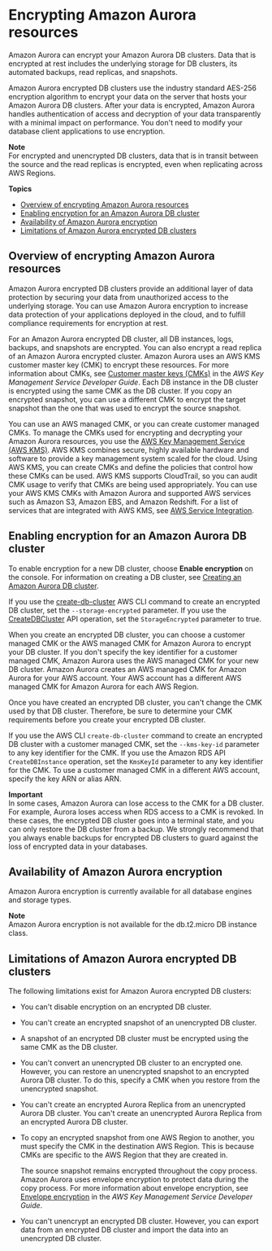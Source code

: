 # Encrypting Amazon Aurora resources<a name="Overview.Encryption"></a>

Amazon Aurora can encrypt your Amazon Aurora DB clusters\. Data that is encrypted at rest includes the underlying storage for DB clusters, its automated backups, read replicas, and snapshots\.

Amazon Aurora encrypted DB clusters use the industry standard AES\-256 encryption algorithm to encrypt your data on the server that hosts your Amazon Aurora DB clusters\. After your data is encrypted, Amazon Aurora handles authentication of access and decryption of your data transparently with a minimal impact on performance\. You don't need to modify your database client applications to use encryption\.

**Note**  
For encrypted and unencrypted DB clusters, data that is in transit between the source and the read replicas is encrypted, even when replicating across AWS Regions\.

**Topics**
+ [Overview of encrypting Amazon Aurora resources](#Overview.Encryption.Overview)
+ [Enabling encryption for an Amazon Aurora DB cluster](#Overview.Encryption.Enabling)
+ [Availability of Amazon Aurora encryption](#Overview.Encryption.Availability)
+ [Limitations of Amazon Aurora encrypted DB clusters](#Overview.Encryption.Limitations)

## Overview of encrypting Amazon Aurora resources<a name="Overview.Encryption.Overview"></a>

Amazon Aurora encrypted DB clusters provide an additional layer of data protection by securing your data from unauthorized access to the underlying storage\. You can use Amazon Aurora encryption to increase data protection of your applications deployed in the cloud, and to fulfill compliance requirements for encryption at rest\.

For an Amazon Aurora encrypted DB cluster, all DB instances, logs, backups, and snapshots are encrypted\. You can also encrypt a read replica of an Amazon Aurora encrypted cluster\. Amazon Aurora uses an AWS KMS customer master key \(CMK\) to encrypt these resources\. For more information about CMKs, see [Customer master keys \(CMKs\)](https://docs.aws.amazon.com/kms/latest/developerguide/concepts.html#master_keys) in the *AWS Key Management Service Developer Guide*\. Each DB instance in the DB cluster is encrypted using the same CMK as the DB cluster\. If you copy an encrypted snapshot, you can use a different CMK to encrypt the target snapshot than the one that was used to encrypt the source snapshot\.

You can use an AWS managed CMK, or you can create customer managed CMKs\. To manage the CMKs used for encrypting and decrypting your Amazon Aurora resources, you use the [AWS Key Management Service \(AWS KMS\)](https://docs.aws.amazon.com/kms/latest/developerguide/)\. AWS KMS combines secure, highly available hardware and software to provide a key management system scaled for the cloud\. Using AWS KMS, you can create CMKs and define the policies that control how these CMKs can be used\. AWS KMS supports CloudTrail, so you can audit CMK usage to verify that CMKs are being used appropriately\. You can use your AWS KMS CMKs with Amazon Aurora and supported AWS services such as Amazon S3, Amazon EBS, and Amazon Redshift\. For a list of services that are integrated with AWS KMS, see [AWS Service Integration](http://aws.amazon.com/kms/features/#AWS_Service_Integration)\.

## Enabling encryption for an Amazon Aurora DB cluster<a name="Overview.Encryption.Enabling"></a>

To enable encryption for a new DB cluster, choose **Enable encryption** on the console\. For information on creating a DB cluster, see [Creating an Amazon Aurora DB cluster](Aurora.CreateInstance.md)\.

If you use the [create\-db\-cluster](https://docs.aws.amazon.com/cli/latest/reference/rds/create-db-cluster.html) AWS CLI command to create an encrypted DB cluster, set the `--storage-encrypted` parameter\. If you use the [CreateDBCluster](https://docs.aws.amazon.com/AmazonRDS/latest/APIReference/API_CreateDBCluster.html) API operation, set the `StorageEncrypted` parameter to true\.

When you create an encrypted DB cluster, you can choose a customer managed CMK or the AWS managed CMK for Amazon Aurora to encrypt your DB cluster\. If you don't specify the key identifier for a customer managed CMK, Amazon Aurora uses the AWS managed CMK for your new DB cluster\. Amazon Aurora creates an AWS managed CMK for Amazon Aurora for your AWS account\. Your AWS account has a different AWS managed CMK for Amazon Aurora for each AWS Region\.

Once you have created an encrypted DB cluster, you can't change the CMK used by that DB cluster\. Therefore, be sure to determine your CMK requirements before you create your encrypted DB cluster\.

If you use the AWS CLI `create-db-cluster` command to create an encrypted DB cluster with a customer managed CMK, set the `--kms-key-id` parameter to any key identifier for the CMK\. If you use the Amazon RDS API `CreateDBInstance` operation, set the `KmsKeyId` parameter to any key identifier for the CMK\. To use a customer managed CMK in a different AWS account, specify the key ARN or alias ARN\.

**Important**  
In some cases, Amazon Aurora can lose access to the CMK for a DB cluster\. For example, Aurora loses access when RDS access to a CMK is revoked\. In these cases, the encrypted DB cluster goes into a terminal state, and you can only restore the DB cluster from a backup\. We strongly recommend that you always enable backups for encrypted DB clusters to guard against the loss of encrypted data in your databases\.

## Availability of Amazon Aurora encryption<a name="Overview.Encryption.Availability"></a>

Amazon Aurora encryption is currently available for all database engines and storage types\.

**Note**  
Amazon Aurora encryption is not available for the db\.t2\.micro DB instance class\.

## Limitations of Amazon Aurora encrypted DB clusters<a name="Overview.Encryption.Limitations"></a>

The following limitations exist for Amazon Aurora encrypted DB clusters:
+ You can't disable encryption on an encrypted DB cluster\.
+ You can't create an encrypted snapshot of an unencrypted DB cluster\.
+ A snapshot of an encrypted DB cluster must be encrypted using the same CMK as the DB cluster\.
+ You can't convert an unencrypted DB cluster to an encrypted one\. However, you can restore an unencrypted snapshot to an encrypted Aurora DB cluster\. To do this, specify a CMK when you restore from the unencrypted snapshot\.
+ You can't create an encrypted Aurora Replica from an unencrypted Aurora DB cluster\. You can't create an unencrypted Aurora Replica from an encrypted Aurora DB cluster\.
+ To copy an encrypted snapshot from one AWS Region to another, you must specify the CMK in the destination AWS Region\. This is because CMKs are specific to the AWS Region that they are created in\.

  The source snapshot remains encrypted throughout the copy process\. Amazon Aurora uses envelope encryption to protect data during the copy process\. For more information about envelope encryption, see [ Envelope encryption](https://docs.aws.amazon.com/kms/latest/developerguide/concepts.html#enveloping) in the *AWS Key Management Service Developer Guide*\.
+ You can't unencrypt an encrypted DB cluster\. However, you can export data from an encrypted DB cluster and import the data into an unencrypted DB cluster\.
